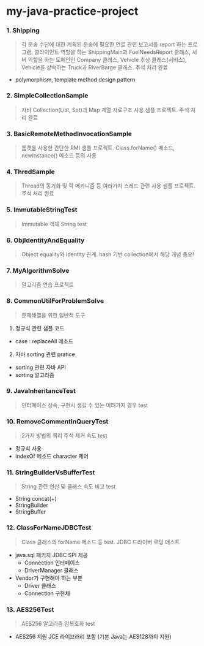 # my-java-practice-project

### 1. Shipping
> 각 운송 수단에 대한 계획된 운송에 필요한 연료 관련 보고서를 report 하는 프로그램, 클라이언트 역할을 하는 ShippingMain과 FuelNeedsReport 클래스, 서버 역할을 하는 도메인인 Company 클래스, Vehicle 추상 클래스(서비스), Vehicle을 상속하는 Truck과 RiverBarge 클래스. 주석 처리 완료
- polymorphism, template method design pattern

### 2. SimpleCollectionSample
> 자바 Collection(List, Set)과 Map 계열 자료구조 사용 샘플 프로젝트. 주석 처리 완료

### 3. BasicRemoteMethodInvocationSample
> 톰캣을 사용한 간단한 RMI 샘플 프로젝트. Class.forName() 메소드, newInstance() 메소드 등의 사용

### 4. ThredSample
> Thread의 동기화 및 락 메카니즘 등 여러가지 스레드 관련 사용 샘플 프로젝트. 주석 처리 완료

### 5. ImmutableStringTest
> Immutable 객체 String test

### 6. ObjIdentityAndEquality
> Object equality와 identity 관계. hash 기반 collection에서 해당 개념 중요!

### 7. MyAlgorithmSolve
> 알고리즘 연습 프로젝트

### 8. CommonUtilForProblemSolve
> 문제해결을 위한 일반적 도구
1) 정규식 관련 샘플 코드
- case : replaceAll 메소드
2) 자바 sorting 관련 pratice
- sorting 관련 자바 API
- sorting 알고리즘

### 9. JavaInheritanceTest
> 인터페이스 상속, 구현시 생길 수 있는 여러가지 경우 test

### 10. RemoveCommentInQueryTest
> 2가지 방법의 쿼리 주석 제거 속도 test
- 정규식 사용
- indexOf 메소드 character 제어

### 11. StringBuilderVsBufferTest
> String 관련 연산 및 클래스 속도 비교 test
- String concat(+)
- StringBuilder
- StringBuffer

### 12. ClassForNameJDBCTest
> Class 클래스의 forName 메소드 등 test. JDBC 드라이버 로딩 테스트
- java.sql 패키지 JDBC SPI 제공
  - Connection 인터페이스
  - DriverManager 클래스
- Vendor가 구현해야 하는 부분
  - Driver 클래스
  - Connection 구현체

### 13. AES256Test
> AES256 알고리즘 암복호화 test
- AES256 지원 JCE 라이브러리 포함 (기본 Java는 AES128까지 지원)
